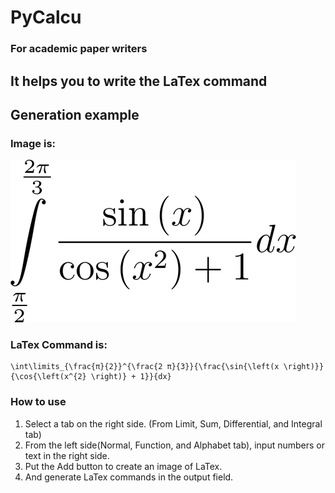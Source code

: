 # PyCalcu
### For academic paper writers
## It helps you to write the LaTex command 

## Generation example 
### Image is: 
![An image of LaTeX](https://github.com/AreaEffectCloud/PyCalcu/blob/master/output_images/formula.png)
### LaTex Command is: 
```
\int\limits_{\frac{π}{2}}^{\frac{2 π}{3}}{\frac{\sin{\left(x \right)}}{\cos{\left(x^{2} \right)} + 1}}{dx}
```

### How to use
1. Select a tab on the right side.
   (From Limit, Sum, Differential, and Integral tab)
2. From the left side(Normal, Function, and Alphabet tab), input numbers or text in the right side.
3. Put the Add button to create an image of LaTex.
4. And generate LaTex commands in the output field.

